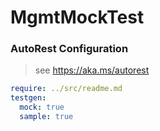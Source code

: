 # MgmtMockTest

### AutoRest Configuration
> see https://aka.ms/autorest

``` yaml
require: ../src/readme.md
testgen:
  mock: true
  sample: true
```
